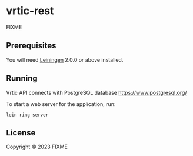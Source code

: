 # vrtic-rest

FIXME

## Prerequisites

You will need [Leiningen][] 2.0.0 or above installed.

[leiningen]: https://github.com/technomancy/leiningen

## Running
 
Vrtic API connects with PostgreSQL database https://www.postgresql.org/

To start a web server for the application, run:

    lein ring server

## License

Copyright © 2023 FIXME
